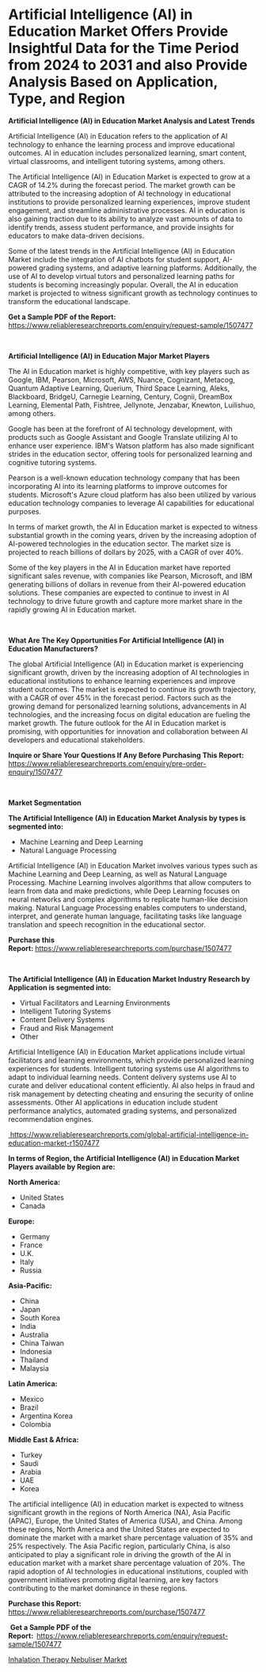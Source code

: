 <p><h1>Artificial Intelligence (AI) in Education Market Offers Provide Insightful Data for the Time Period from 2024 to 2031 and also Provide Analysis Based on Application, Type, and Region</h1></p><p><strong>Artificial Intelligence (AI) in Education Market Analysis and Latest Trends</strong></p>
<p><p>Artificial Intelligence (AI) in Education refers to the application of AI technology to enhance the learning process and improve educational outcomes. AI in education includes personalized learning, smart content, virtual classrooms, and intelligent tutoring systems, among others.</p><p>The Artificial Intelligence (AI) in Education Market is expected to grow at a CAGR of 14.2% during the forecast period. The market growth can be attributed to the increasing adoption of AI technology in educational institutions to provide personalized learning experiences, improve student engagement, and streamline administrative processes. AI in education is also gaining traction due to its ability to analyze vast amounts of data to identify trends, assess student performance, and provide insights for educators to make data-driven decisions.</p><p>Some of the latest trends in the Artificial Intelligence (AI) in Education Market include the integration of AI chatbots for student support, AI-powered grading systems, and adaptive learning platforms. Additionally, the use of AI to develop virtual tutors and personalized learning paths for students is becoming increasingly popular. Overall, the AI in education market is projected to witness significant growth as technology continues to transform the educational landscape.</p></p>
<p><strong>Get a Sample PDF of the Report:&nbsp;</strong> <a href="https://www.reliableresearchreports.com/enquiry/request-sample/1507477">https://www.reliableresearchreports.com/enquiry/request-sample/1507477</a></p>
<p>&nbsp;</p>
<p><strong>Artificial Intelligence (AI) in Education Major Market Players</strong></p>
<p><p>The AI in Education market is highly competitive, with key players such as Google, IBM, Pearson, Microsoft, AWS, Nuance, Cognizant, Metacog, Quantum Adaptive Learning, Querium, Third Space Learning, Aleks, Blackboard, BridgeU, Carnegie Learning, Century, Cognii, DreamBox Learning, Elemental Path, Fishtree, Jellynote, Jenzabar, Knewton, Luilishuo, among others.</p><p>Google has been at the forefront of AI technology development, with products such as Google Assistant and Google Translate utilizing AI to enhance user experience. IBM's Watson platform has also made significant strides in the education sector, offering tools for personalized learning and cognitive tutoring systems.</p><p>Pearson is a well-known education technology company that has been incorporating AI into its learning platforms to improve outcomes for students. Microsoft's Azure cloud platform has also been utilized by various education technology companies to leverage AI capabilities for educational purposes.</p><p>In terms of market growth, the AI in Education market is expected to witness substantial growth in the coming years, driven by the increasing adoption of AI-powered technologies in the education sector. The market size is projected to reach billions of dollars by 2025, with a CAGR of over 40%.</p><p>Some of the key players in the AI in Education market have reported significant sales revenue, with companies like Pearson, Microsoft, and IBM generating billions of dollars in revenue from their AI-powered education solutions. These companies are expected to continue to invest in AI technology to drive future growth and capture more market share in the rapidly growing AI in Education market.</p></p>
<p>&nbsp;</p>
<p><strong>What Are The Key Opportunities For Artificial Intelligence (AI) in Education Manufacturers?</strong></p>
<p><p>The global Artificial Intelligence (AI) in Education market is experiencing significant growth, driven by the increasing adoption of AI technologies in educational institutions to enhance learning experiences and improve student outcomes. The market is expected to continue its growth trajectory, with a CAGR of over 45% in the forecast period. Factors such as the growing demand for personalized learning solutions, advancements in AI technologies, and the increasing focus on digital education are fueling the market growth. The future outlook for the AI in Education market is promising, with opportunities for innovation and collaboration between AI developers and educational stakeholders.</p></p>
<p><strong>Inquire or Share Your Questions If Any Before Purchasing This Report:</strong> <a href="https://www.reliableresearchreports.com/enquiry/pre-order-enquiry/1507477">https://www.reliableresearchreports.com/enquiry/pre-order-enquiry/1507477</a></p>
<p>&nbsp;</p>
<p><strong>Market Segmentation</strong></p>
<p><strong>The Artificial Intelligence (AI) in Education Market Analysis by types is segmented into:</strong></p>
<p><ul><li>Machine Learning and Deep Learning</li><li>Natural Language Processing</li></ul></p>
<p><p>Artificial Intelligence (AI) in Education Market involves various types such as Machine Learning and Deep Learning, as well as Natural Language Processing. Machine Learning involves algorithms that allow computers to learn from data and make predictions, while Deep Learning focuses on neural networks and complex algorithms to replicate human-like decision making. Natural Language Processing enables computers to understand, interpret, and generate human language, facilitating tasks like language translation and speech recognition in the educational sector.</p></p>
<p><strong>Purchase this Report:&nbsp;</strong><a href="https://www.reliableresearchreports.com/purchase/1507477">https://www.reliableresearchreports.com/purchase/1507477</a></p>
<p>&nbsp;</p>
<p><strong>The Artificial Intelligence (AI) in Education Market Industry Research by Application is segmented into:</strong></p>
<p><ul><li>Virtual Facilitators and Learning Environments</li><li>Intelligent Tutoring Systems</li><li>Content Delivery Systems</li><li>Fraud and Risk Management</li><li>Other</li></ul></p>
<p><p>Artificial Intelligence (AI) in Education Market applications include virtual facilitators and learning environments, which provide personalized learning experiences for students. Intelligent tutoring systems use AI algorithms to adapt to individual learning needs. Content delivery systems use AI to curate and deliver educational content efficiently. AI also helps in fraud and risk management by detecting cheating and ensuring the security of online assessments. Other AI applications in education include student performance analytics, automated grading systems, and personalized recommendation engines.</p></p>
<p><a href="https://www.reliableresearchreports.com/global-artificial-intelligence-in-education-market-r1507477">&nbsp;https://www.reliableresearchreports.com/global-artificial-intelligence-in-education-market-r1507477</a></p>
<p><strong>In terms of Region, the Artificial Intelligence (AI) in Education Market Players available by Region are:</strong></p>
<p>
    <p> <strong> North America: </strong>
        <ul>
            <li>United States</li>
            <li>Canada</li>
        </ul>
        </p> 
    <p> <strong> Europe: </strong>
        <ul>
            <li>Germany</li>
            <li>France</li>
            <li>U.K.</li>
            <li>Italy</li>
            <li>Russia</li>
        </ul>
        </p> 
    <p> <strong> Asia-Pacific: </strong>
        <ul>
            <li>China</li>
            <li>Japan</li>
            <li>South Korea</li>
            <li>India</li>
            <li>Australia</li>
            <li>China Taiwan</li>
            <li>Indonesia</li>
            <li>Thailand</li>
            <li>Malaysia</li>
        </ul>
        </p> 
    <p> <strong> Latin America: </strong>
        <ul>
            <li>Mexico</li>
            <li>Brazil</li>
            <li>Argentina Korea</li>
            <li>Colombia</li>
        </ul>
        </p> 
    <p> <strong> Middle East & Africa: </strong>
        <ul>
            <li>Turkey</li>
            <li>Saudi</li>
            <li>Arabia</li>
            <li>UAE</li>
            <li>Korea</li>
        </ul>
    </p>
    </p>
<p><p>The artificial intelligence (AI) in education market is expected to witness significant growth in the regions of North America (NA), Asia Pacific (APAC), Europe, the United States of America (USA), and China. Among these regions, North America and the United States are expected to dominate the market with a market share percentage valuation of 35% and 25% respectively. The Asia Pacific region, particularly China, is also anticipated to play a significant role in driving the growth of the AI in education market with a market share percentage valuation of 20%. The rapid adoption of AI technologies in educational institutions, coupled with government initiatives promoting digital learning, are key factors contributing to the market dominance in these regions.</p></p>
<p><strong>Purchase this Report: </strong><a href="https://www.reliableresearchreports.com/purchase/1507477">https://www.reliableresearchreports.com/purchase/1507477</a></p>
<p>&nbsp;<strong>Get a Sample PDF of the Report:&nbsp;&nbsp;</strong><a href="https://www.reliableresearchreports.com/enquiry/request-sample/1507477">https://www.reliableresearchreports.com/enquiry/request-sample/1507477</a></p>
<p><strong></strong></p>
<p><p><a href="https://github.com/JoshuaPetersxXd/Market-Research-Report-List-1/blob/main/inhalation-therapy-nebuliser-market.md">Inhalation Therapy Nebuliser Market</a></p></p>